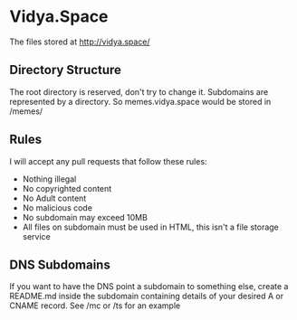 # Vidya.Space
The files stored at http://vidya.space/

## Directory Structure
The root directory is reserved, don't try to change it.
Subdomains are represented by a directory. So memes.vidya.space would be stored in /memes/

## Rules
I will accept any pull requests that follow these rules:
- Nothing illegal
- No copyrighted content
- No Adult content
- No malicious code
- No subdomain may exceed 10MB
- All files on subdomain must be used in HTML, this isn't a file storage service

## DNS Subdomains
If you want to have the DNS point a subdomain to something else, create a README.md inside the subdomain containing details of your desired A or CNAME record. See /mc or /ts for an example
